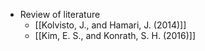 - Review of literature
	- [[Kolvisto, J., and Hamari, J. (2014)]]
	- [[Kim, E. S., and Konrath, S. H. (2016)]]
